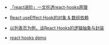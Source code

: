
* [「react进阶」一文吃透react-hooks原理](https://juejin.cn/post/6944863057000529933)
* [React useEffect Hook的对象 & 数组依赖](https://delaprada.com/2021/03/13/React-useEffect-Hook%E7%9A%84%E5%AF%B9%E8%B1%A1-%E6%95%B0%E7%BB%84%E4%BE%9D%E8%B5%96/)
* [以列表页为例，谈React Hooks的逻辑抽象与封装](https://zhuanlan.zhihu.com/p/100683538)

* [react hooks demo](https://codesandbox.io/s/hardcore-framework-c5rtwr?file=/src/hooks.js)